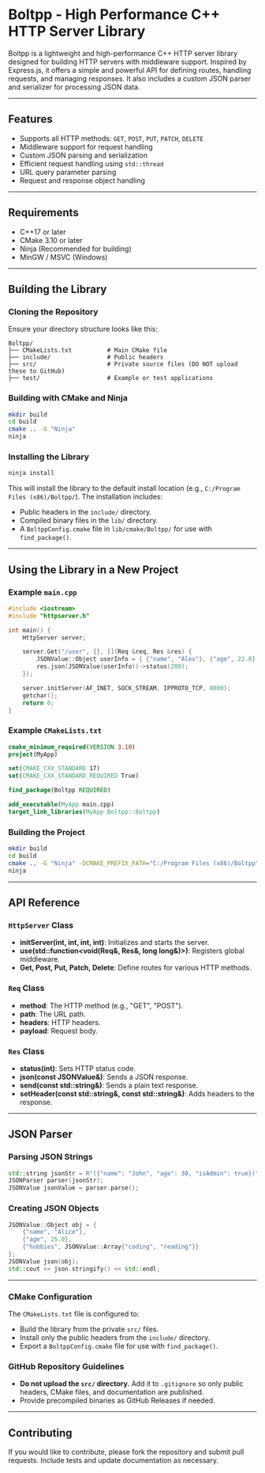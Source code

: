 # Boltpp - High Performance C++ HTTP Server Library

Boltpp is a lightweight and high-performance C++ HTTP server library designed for building HTTP servers with middleware support. Inspired by Express.js, it offers a simple and powerful API for defining routes, handling requests, and managing responses. It also includes a custom JSON parser and serializer for processing JSON data.

---

## Features

- Supports all HTTP methods: `GET`, `POST`, `PUT`, `PATCH`, `DELETE`
- Middleware support for request handling
- Custom JSON parsing and serialization
- Efficient request handling using `std::thread`
- URL query parameter parsing
- Request and response object handling

---

## Requirements

- C++17 or later
- CMake 3.10 or later
- Ninja (Recommended for building)
- MinGW / MSVC (Windows)

---

## Building the Library

### Cloning the Repository

Ensure your directory structure looks like this:

```
Boltpp/
├── CMakeLists.txt          # Main CMake file
├── include/                # Public headers
├── src/                    # Private source files (DO NOT upload these to GitHub)
├── test/                   # Example or test applications
```

### Building with CMake and Ninja

```bash
mkdir build
cd build
cmake .. -G "Ninja"
ninja
```

### Installing the Library

```bash
ninja install
```

This will install the library to the default install location (e.g., `C:/Program Files (x86)/Boltpp/`). The installation includes:

- Public headers in the `include/` directory.
- Compiled binary files in the `lib/` directory.
- A `BoltppConfig.cmake` file in `lib/cmake/Boltpp/` for use with `find_package()`.

---

## Using the Library in a New Project

### Example `main.cpp`

```cpp
#include <iostream>
#include "httpserver.h"

int main() {
    HttpServer server;

    server.Get("/user", {}, [](Req &req, Res &res) {
        JSONValue::Object userInfo = { {"name", "Alex"}, {"age", 22.0} };
        res.json(JSONValue(userInfo))->status(200);
    });

    server.initServer(AF_INET, SOCK_STREAM, IPPROTO_TCP, 8000);
    getchar();
    return 0;
}
```

### Example `CMakeLists.txt`

```cmake
cmake_minimum_required(VERSION 3.10)
project(MyApp)

set(CMAKE_CXX_STANDARD 17)
set(CMAKE_CXX_STANDARD_REQUIRED True)

find_package(Boltpp REQUIRED)

add_executable(MyApp main.cpp)
target_link_libraries(MyApp Boltpp::Boltpp)
```

### Building the Project

```bash
mkdir build
cd build
cmake .. -G "Ninja" -DCMAKE_PREFIX_PATH="C:/Program Files (x86)/Boltpp"
ninja
```

---

## API Reference

### `HttpServer` Class

- **initServer(int, int, int, int)**: Initializes and starts the server.
- **use(std::function<void(Req&, Res&, long long&)>)**: Registers global middleware.
- **Get, Post, Put, Patch, Delete**: Define routes for various HTTP methods.

### `Req` Class

- **method**: The HTTP method (e.g., "GET", "POST").
- **path**: The URL path.
- **headers**: HTTP headers.
- **payload**: Request body.

### `Res` Class

- **status(int)**: Sets HTTP status code.
- **json(const JSONValue&)**: Sends a JSON response.
- **send(const std::string&)**: Sends a plain text response.
- **setHeader(const std::string&, const std::string&)**: Adds headers to the response.

---

## JSON Parser

### Parsing JSON Strings

```cpp
std::string jsonStr = R"({"name": "John", "age": 30, "isAdmin": true})";
JSONParser parser(jsonStr);
JSONValue jsonValue = parser.parse();
```

### Creating JSON Objects

```cpp
JSONValue::Object obj = {
    {"name", "Alice"},
    {"age", 25.0},
    {"hobbies", JSONValue::Array{"coding", "reading"}}
};
JSONValue json(obj);
std::cout << json.stringify() << std::endl;
```

---

### CMake Configuration

The `CMakeLists.txt` file is configured to:

- Build the library from the private `src/` files.
- Install only the public headers from the `include/` directory.
- Export a `BoltppConfig.cmake` file for use with `find_package()`.

### GitHub Repository Guidelines

- **Do not upload the `src/` directory.** Add it to `.gitignore` so only public headers, CMake files, and documentation are published.
- Provide precompiled binaries as GitHub Releases if needed.

---

## Contributing

If you would like to contribute, please fork the repository and submit pull requests. Include tests and update documentation as necessary.
